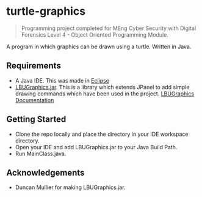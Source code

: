 # turtle-graphics
> Programming project completed for MEng Cyber Security with Digital Forensics Level 4 - Object Oriented Programming Module.

A program in which graphics can be drawn using a turtle. Written in Java.
## Requirements
* A Java IDE. This was made in [Eclipse](https://www.eclipse.org/downloads/)
* [LBUGraphics.jar](https://drive.google.com/file/d/1F8OCG3IKnQMmPfwizuZL0XnMTcbouhCi/view). This is a library which extends JPanel to add simple drawing commands which have been used in the project. [LBUGraphics Documentation](https://www.harrogatenova.cc/LBU/OOP2022/uk/ac/leedsbeckett/oop/LBUGraphics.html)
## Getting Started
* Clone the repo locally and place the directory in your IDE workspace directory.
* Open your IDE and add LBUGraphics.jar to your Java Build Path.
* Run MainClass.java.
## Acknowledgements
* Duncan Mullier for making LBUGraphics.jar.
